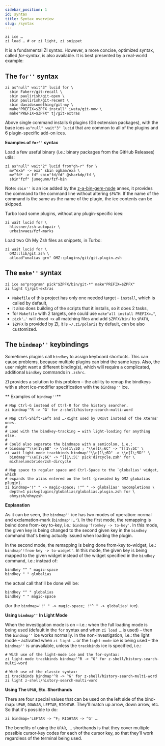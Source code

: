 ```yaml
---
sidebar_position: 1
id: syntax
title: Syntax overview
slug: /syntax
---
```


```shell
zi ice …
zi load … # or zi light, zi snippet
```

It is a fundamental ZI syntax. However, a more concise, optimized syntax,
called _for-syntax_, is also available. It is best presented by a real-world
example:

## The `for''` syntax

```shell
zi as"null" wait"3" lucid for \
  sbin Fakerr/git-recall \
  sbin paulirish/git-open \
  sbin paulirish/git-recent \
  sbin davidosomething/git-my \
  make"PREFIX=$ZPFX install" iwata/git-now \
  make"PREFIX=$ZPFX" tj/git-extras
```

Above single command installs 6 plugins (Git extension packages), with the base
ices `as"null" wait"3" lucid` that are common to all of the plugins and
6 plugin-specific add-on ices.

**Examples of `for''` syntax**

Load a few useful binary (i.e.: binary packages from the GitHub Releases) utils:

```shell
zi as"null" wait"2" lucid from"gh-r" for \
  mv"exa* -> exa" sbin ogham/exa \
  mv"fd* -> fd" sbin"fd/fd" @sharkdp/fd \
  sbin"fzf" junegunn/fzf-bin
```

Note: `sbin''` is an ice added by the
[z-a-bin-gem-node](https://github.com/z-shell/z-a-bin-gem-node) annex, it
provides the command to the command line without altering `$PATH`. If the name
of the command is the same as the name of the plugin, the ice contents can be
skipped.

Turbo load some plugins, without any plugin-specific ices:

```shell
zi wait lucid for \
  hlissner/zsh-autopair \
  urbainvaes/fzf-marks
```

Load two Oh My Zsh files as snippets, in Turbo:

```shell
zi wait lucid for \
  OMZ::lib/git.zsh \
  atload"unalias grv" OMZ::plugins/git/git.plugin.zsh
```

## The `make''` syntax

```shell
zi ice as"program" pick"$ZPFX/bin/git-*" make"PREFIX=$ZPFX"
zi light tj/git-extras
```

- `Makefile` of this project has only one needed target – `install`, which is called by default,
- it also does building of the scripts that it installs, so it does 2 tasks,
- for `Makefile` with 2 targets, one could use `make"all install PREFIX=…"`,
- `pick'…'` will `chmod +x` all matching files and add `$ZPFX/bin/` to `$PATH`,
- `$ZPFX` is provided by ZI, it is `~/.zi/polaris` by default, can be also customized.

## The `bindmap''` keybindings

Sometimes plugins call `bindkey` to assign keyboard shortucts. This can cause
problems, because multiple plugins can bind the same keys. Also, the user might
want a different binding(s), which will require a complicated, additional
`bindkey` commands in `.zshrc`.

ZI provides a solution to this problem – the ability to remap the bindkeys
with a short ice-modifier specification with the `bindmap''` ice.

** Examples of `bindmap''`**

```shell
# Map Ctrl-G instead of Ctrl-R for the history searcher.
zi bindmap'^R -> ^G' for z-shell/history-search-multi-word

# Map Ctrl-Shift-Left and …-Right used by URxvt instead of the Xterms' ones.
#
# Load with the bindkey-tracking ↔ with light-loading for anything else.
#
# Could also separate the bindmaps with a semicolon, i.e.:
# bindmap'"\\e[1\;6D" -> \\e[1\;5D ; "\\e[1\;6C" -> ^[[1\;5C' \
zi wait light-mode trackbinds bindmap'"\\e[1\;6D" -> \\e[1\;5D"' \
  bindmap'"\\e[1\;6C" -> ^[[1\;5C' pick'dircycle.zsh' for \
  michaelxmcbride/zsh-dircycle

# Map space to regular space and Ctrl-Space to the `globalias' widget, which
# expands the alias entered on the left (provided by OMZ globalias plugin).
zi bindmap='!" " -> magic-space; !"^ " -> globalias' nocompletions \
  depth=1 pick=plugins/globalias/globalias.plugin.zsh for \
  ohmyzsh/ohmyzsh
```

**Explanation**

As it can be seen, the `bindmap''` ice has two modes of operation: normal and
exclamation-mark (`bindmap'!…'`). In the first mode, the remapping is beind done
from-key to-key, i.e.: `bindmap'fromkey -> to-key'`. In this mode, the given key
is being changed to the second given key in the `bindkey` command that's being
actually issued when loading the plugin.

In the second mode, the remapping is being done from-key to-widget, i.e.:
`bindmap'!from-key -> to-widget'`. In this mode, the given key is being mapped
to the given widget instead of the widget specified in the `bindkey` command,
i.e.: instead of:

```shell
bindkey "^ " magic-space
bindkey " " globalias
```

the actual call that'll be done will be:

```shell
bindkey "^ " globalias
bindkey " " magic-space
```

(for the `bindmap='!" " -> magic-space; !"^ " -> globalias'` ice).

**Using `bindmap''` In Light Mode**

When the investigation mode is on – i.e.: when the full loading mode is being
used (default in the `for` syntax and when `zi load …` is used) – then the
`bindmap''` ice works normally. In the non-investigation, i.e.: the light mode
– activated when `zi light …` or the `light-mode` ice is being used – the
`bindmap''` is unavailable, unless the `trackbinds` ice is specified, i.e.:

```shell
# With use of the light-mode ice and the for-syntax:
zi light-mode trackbinds bindmap'^R -> ^G' for z-shell/history-search-multi-word

# With use of the classic syntax:
zi trackbinds bindmap'^R -> ^G' for z-shell/history-search-multi-word
zi light z-shell/history-search-multi-word
```

**Using The `UPAR`, Etc. Shorthands**

There are four special values that can be used on the left side of the bind-map:
`UPAR`, `DOWNAR`, `LEFTAR`, `RIGHTAR`. They'll match up arrow, down arrow, etc.
So that it's possible to do:

```shell
zi bindmap='LEFTAR -> ^F; RIGHTAR -> ^G' …
```

The benefits of using the `UPAR`, … shorthands is that they cover multiple
possible cursor-key codes for each of the cursor key, so that they'll work
regardless of the terminal being used.
